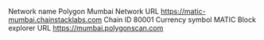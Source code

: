 Network name
Polygon Mumbai
Network URL
https://matic-mumbai.chainstacklabs.com
Chain ID
80001
Currency symbol
MATIC
Block explorer URL
https://mumbai.polygonscan.com